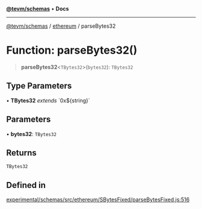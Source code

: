[**@tevm/schemas**](../../README.md) • **Docs**

***

[@tevm/schemas](../../modules.md) / [ethereum](../README.md) / parseBytes32

# Function: parseBytes32()

> **parseBytes32**\<`TBytes32`\>(`bytes32`): `TBytes32`

## Type Parameters

• **TBytes32** *extends* \`0x$\{string\}\`

## Parameters

• **bytes32**: `TBytes32`

## Returns

`TBytes32`

## Defined in

[experimental/schemas/src/ethereum/SBytesFixed/parseBytesFixed.js:516](https://github.com/qbzzt/tevm-monorepo/blob/main/experimental/schemas/src/ethereum/SBytesFixed/parseBytesFixed.js#L516)

